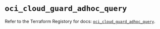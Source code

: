 # `oci_cloud_guard_adhoc_query`

Refer to the Terraform Registory for docs: [`oci_cloud_guard_adhoc_query`](https://registry.terraform.io/providers/oracle/oci/6.18.0/docs/resources/cloud_guard_adhoc_query).
